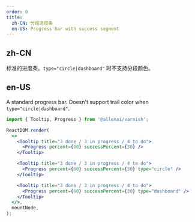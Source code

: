 ```yaml
---
order: 9
title:
  zh-CN: 分段进度条
  en-US: Progress bar with success segment
---
```


## zh-CN

标准的进度条。`type="circle|dashboard"` 时不支持分段颜色。

## en-US

A standard progress bar. Doesn't support trail color when `type="circle|dashboard"`.

```jsx
import { Tooltip, Progress } from '@allenai/varnish';

ReactDOM.render(
  <>
    <Tooltip title="3 done / 3 in progress / 4 to do">
      <Progress percent={60} successPercent={30} />
    </Tooltip>

    <Tooltip title="3 done / 3 in progress / 4 to do">
      <Progress percent={60} successPercent={30} type="circle" />
    </Tooltip>

    <Tooltip title="3 done / 3 in progress / 4 to do">
      <Progress percent={60} successPercent={30} type="dashboard" />
    </Tooltip>
  </>,
  mountNode,
);
```
